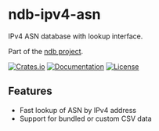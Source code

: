 # ndb-ipv4-asn

IPv4 ASN database with lookup interface.

Part of the [ndb project](https://github.com/shellrow/ndb).

[![Crates.io](https://img.shields.io/crates/v/ndb-ipv4-asn.svg)](https://crates.io/crates/ndb-ipv4-asn)
[![Documentation](https://docs.rs/ndb-ipv4-asn/badge.svg)](https://docs.rs/ndb-ipv4-asn)
[![License](https://img.shields.io/crates/l/ndb-ipv4-asn.svg)](https://github.com/shellrow/ndb/blob/main/LICENSE)

## Features
- Fast lookup of ASN by IPv4 address
- Support for bundled or custom CSV data
